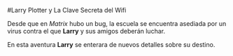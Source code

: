 #Larry Plotter y La Clave Secreta del Wifi

Desde que en *Matrix* hubo un bug, la escuela se encuentra asediada 
por un virus contra el que **Larry** y sus amigos deberán luchar.

En esta aventura **Larry** se enterara de nuevos detalles sobre su destino.
